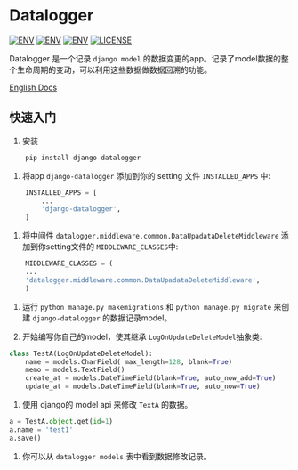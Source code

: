 Datalogger
=====

[![ENV](https://img.shields.io/pypi/v/nine-0.1.1.svg)](https://github.com/pylixm/django-datalogger)
[![ENV](https://img.shields.io/badge/python-2.7-green.svg)](https://github.com/pylixm/django-datalogger)
[![ENV](https://img.shields.io/badge/django-1.7+-green.svg)](https://github.com/pylixm/django-datalogger)
[![LICENSE](https://img.shields.io/badge/license-MIT-green.svg)](https://github.com/pylixm/django-datalogger/master/LICENSE.txt)

Datalogger 是一个记录 `django model` 的数据变更的app。记录了model数据的整个生命周期的变动，可以利用这些数据做数据回溯的功能。

[English Docs](https://github.com/pylixm/django-datalogger)



快速入门
-----------

1. 安装
```python
    pip install django-datalogger
```
1. 将app `django-datalogger` 添加到你的 setting 文件 `INSTALLED_APPS` 中:
```python
    INSTALLED_APPS = [
        ...
        'django-datalogger',
    ]
```
1. 将中间件 `datalogger.middleware.common.DataUpadataDeleteMiddleware` 添加到你setting文件的 `MIDDLEWARE_CLASSES`中:
```python
    MIDDLEWARE_CLASSES = (
    ...
    'datalogger.middleware.common.DataUpadataDeleteMiddleware',
    )
```
1. 运行 `python manage.py makemigrations` 和 `python manage.py migrate` 来创建 `django-datalogger` 的数据记录model。

1. 开始编写你自己的model，使其继承 `LogOnUpdateDeleteModel`抽象类:
```python
class TestA(LogOnUpdateDeleteModel):
    name = models.CharField( max_length=128, blank=True)
    memo = models.TextField()
    create_at = models.DateTimeField(blank=True, auto_now_add=True)
    update_at = models.DateTimeField(blank=True, auto_now=True)
```
1. 使用 django的 model api 来修改 `TextA` 的数据。
```python
a = TestA.object.get(id=1)
a.name = 'test1'
a.save()
```
1.  你可以从  `datalogger models` 表中看到数据修改记录。
